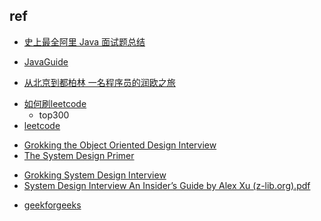 

## ref

+ [史上最全阿里 Java 面试题总结](https://segmentfault.com/a/1190000016172470)
+ [JavaGuide](https://github.com/Snailclimb/JavaGuide)

+ [从北京到都柏林 一名程序员的润欧之旅](https://zhuanlan.zhihu.com/p/603300157)


<!-- 算法 -->
+ [如何刷leetcode](https://www.zhihu.com/question/280279208/answer/704774024)
    + top300
+ [leetcode](https://leetcode.com/problemset/all/)
<!-- OOD -->
+ [Grokking the Object Oriented Design Interview](https://github.com/tssovi/grokking-the-object-oriented-design-interview)
+ [The System Design Primer](https://github.com/donnemartin/system-design-primer)

<!-- System Design -->
+ [Grokking System Design Interview](https://github.com/Jeevan-kumar-Raj/Grokking-System-Design)
+ [System Design Interview An Insider’s Guide by Alex Xu (z-lib.org).pdf](https://github.com/G33kzD3n/Catalogue/blob/master/System%20Design%20Interview%20An%20Insider%E2%80%99s%20Guide%20by%20Alex%20Xu%20(z-lib.org).pdf)

<!-- portal -->
+ [geekforgeeks](https://www.geeksforgeeks.org/)